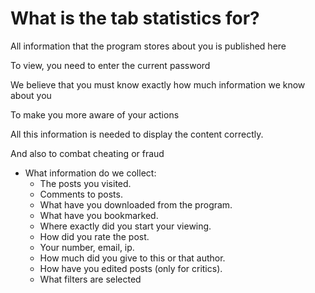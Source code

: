 # What is the tab statistics for?

All information that the program stores about you is published here

To view, you need to enter the current password

We believe that you must know exactly how much information we know about you

To make you more aware of your actions

All this information is needed to display the content correctly.

And also to combat cheating or fraud

- What information do we collect:
	+ The posts you visited.
	+ Comments to posts.
	+ What have you downloaded from the program.
	+ What have you bookmarked.
	+ Where exactly did you start your viewing.
	+ How did you rate the post.
	+ Your number, email, ip.
	+ How much did you give to this or that author.
	+ How have you edited posts (only for critics).
	+ What filters are selected
